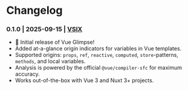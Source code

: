 # Changelog

### 0.1.0 | 2025-09-15 | [VSIX](https://marketplace.visualstudio.com/_apis/public/gallery/publishers/undefined_publisher/vsextensions/vue-glimpse/0.1.0/vspackage)

- 🎉 Initial release of Vue Glimpse!
- Added at-a-glance origin indicators for variables in Vue templates.
- Supported origins: `props`, `ref`, `reactive`, `computed`, `store`-patterns, `methods`, and local variables.
- Analysis is powered by the official `@vue/compiler-sfc` for maximum accuracy.
- Works out-of-the-box with Vue 3 and Nuxt 3+ projects.
